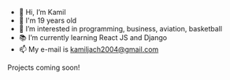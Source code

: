 - 👋 Hi, I’m Kamil
- 🎂 I'm 19 years old
- 🏀 I’m interested in programming, business, aviation, basketball
- 📚 I’m currently learning React JS and Django
- 📫 My e-mail is kamiljach2004@gmail.com

Projects coming soon!

